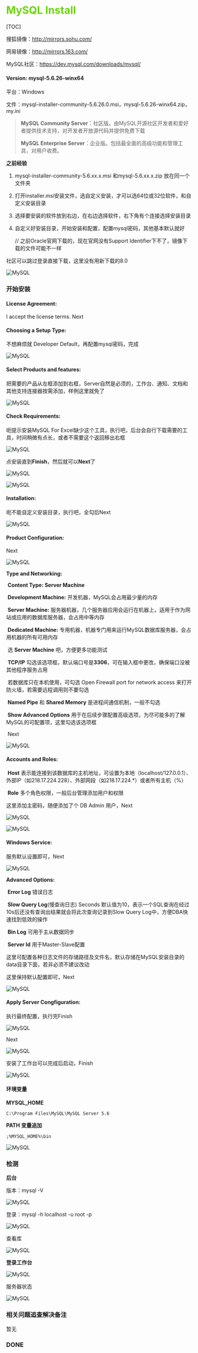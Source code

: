 # <font color=#69D600>MySQL Install</font>

[TOC]

搜狐镜像：http://mirrors.sohu.com/

网易镜像：http://mirrors.163.com/

MySQL社区：https://dev.mysql.com/downloads/mysql/

#### Version: mysql-5.6.26-winx64

平台：Windows

文件：mysql-installer-community-5.6.26.0.msi，mysql-5.6.26-winx64.zip，my.ini



> **MySQL Community Server**：社区版。由MySQL开源社区开发者和爱好者提供技术支持，对开发者开放源代码并提供免费下载
>
> **MySQL Enterprise Server**：企业版。包括最全面的高级功能和管理工具，对用户收费。



**之前经验**

1. mysql-installer-community-5.6.xx.x.msi 和mysql-5.6.xx.x.zip 放在同一个文件夹

2. 打开installer.msi安装文件，选自定义安装，才可以选64位或32位软件，和自定义安装目录

3. 选择要安装的软件放到右边，在右边选择软件，右下角有个连接选择安装目录

4. 自定义好安装目录，开始安装和配置，配置mysql密码，其他基本默认就好

   // 之前Oracle官网下载的，现在官网没有Support Identifier下不了，镜像下载的文件可能不一样



社区可以跳过登录直接下载，这里没有用新下载的8.0

![MySQL](../images/MySQL/MySQL001.png "MySQL Community Downloads") 



### 开始安装

#### License Agreement:

I accept the license terms. Next



#### Choosing a Setup Type:

不想麻烦就 Developer Default，再配置mysql密码，完成

![MySQL](../images/MySQL/MySQL002.png "Choosing a Setup Type") 



#### Select Products and features:

把需要的产品从左框添加到右框，Server自然是必须的，工作台、通知、文档和其他支持连接器按需添加，样例这里就免了

![MySQL](../images/MySQL/MySQL003.png "Select Products and features") 



#### Check Requirements:

呃提示安装MySQL For Excel缺少这个工具，执行吧，后台会自行下载需要的工具，时间稍微有点长，或者不需要这个返回移出右框

![MySQL](../images/MySQL/MySQL004.png "Check Requirements") 

点安装直到**Finish**，然后就可以**Next**了

![MySQL](../images/MySQL/MySQL005.png "Choosing a Setup Type") 

![MySQL](../images/MySQL/MySQL006.png "Check Requirements") 



#### Installation:

呃不能自定义安装目录，执行吧，全勾后Next

![MySQL](../images/MySQL/MySQL007.png "Installation") 



#### Product Configuration:

Next

![MySQL](../images/MySQL/MySQL008.png "Product Configuration") 

**Type and Networking:**

​		**Content Type: Server Machine**

​		**Development Machine:** 开发机器，MySQL会占用最少量的内存

​		**Server Machine:** 服务器机器，几个服务器应用会运行在机器上，适用于作为网站或应用的数据库服务器，会占用中等内存

​		**Dedicated Machine:** 专用机器，机器专门用来运行MySQL数据库服务器，会占用机器的所有可用内存

​	选 **Server Machine** 吧，方便更多功能测试

​	**TCP/IP** 勾选该选项框，默认端口号是**3306**，可在输入框中更改，确保端口没被其他程序服务占用

​	若数据库只在本机使用，可勾选 Open Firewall port for network access 来打开防火墙，若需要远程调用则不要勾选

​	**Named Pipe** 和 **Shared Memory** 是进程间通信机制，一般不勾选

​	**Show Advanced Options** 用于在后续步骤配置高级选项，为尽可能多的了解MySQL的可配置项，这里勾选该选项框

​	Next

![MySQL](../images/MySQL/MySQL009.png "Type and Networking") 



#### Accounts and Roles:

​		**Host** 表示能连接到该数据库的主机地址，可设置为本地（localhost/127.0.0.1）、外部IP（如218.17.224.228）、外部网段（如218.17.224.*）或者所有主机（%）

​		**Role** 多个角色权限，一般后台管理添加用户和权限

这里添加主密码，随便添加了个 DB Admin 用户，Next

![MySQL](../images/MySQL/MySQL010.png "Accounts and Roles") 

![MySQL](../images/MySQL/MySQL011.png "Accounts and Roles") 



#### Windows Service:

服务默认设置即可，Next

![MySQL](../images/MySQL/MySQL012.png "Windows Service") 

**Advanced Options:**

​	**Error Log** 错误日志

​	**Slow Query Log**(慢查询日志) Seconds 默认值为10，表示一个SQL查询在经过10s后还没有查询出结果就会将此次查询记录到Slow Query Log中，方便DBA快速找到低效的操作

​	**Bin Log** 可用于主从数据同步

​	**Server Id** 用于Master-Slave配置

这里可配置各种日志文件的存储路径及文件名，默认存储在MySQL安装目录的data目录下面，若非必须不建议改动

这里保持默认配置即可，Next

![MySQL](../images/MySQL/MySQL013.png "Windows Service") 



#### Apply Server Congfiguration:

执行最终配置，执行完Finish

![MySQL](../images/MySQL/MySQL014.png "Apply Server Congfiguration") 

Next

 ![MySQL](../images/MySQL/MySQL015.png "Product Congfiguration")

安装了工作台可以完成后启动，Finish

 ![MySQL](../images/MySQL/MySQL016.png "Installation Complete")



#### 环境变量

**MYSQL_HOME**

```
C:\Program Files\MySQL\MySQL Server 5.6
```

**PATH** **变量追加**

```
;%MYSQL_HOME%\bin
```

 ![MySQL](../images/MySQL/MySQL017.png "Environment")



### 检测
**后台**

版本：mysql -V

![MySQL](../images/MySQL/MySQL018.png "mysql -V") 

登录：mysql -h localhost -u root -p

![MySQL](../images/MySQL/MySQL019.png "mysql") 

查看库

![MySQL](../images/MySQL/MySQL020.png "show databases") 



**登录工作台**

![MySQL](../images/MySQL/MySQL021.png "MySQL Workbench")

服务器状态

![MySQL](../images/MySQL/MySQL022.png "MySQL Workbench")



### 相关问题追查解决备注
暂无



### DONE



